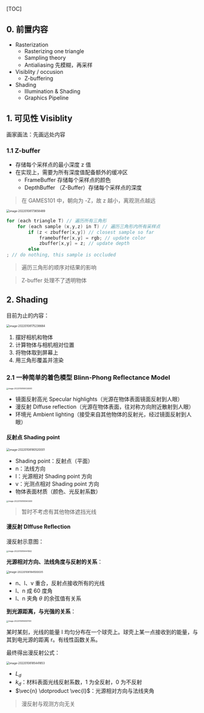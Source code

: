 [TOC]



## 0. 前置内容

+ Rasterization
  + Rasterizing one triangle
  + Sampling theory
  + Antialiasing 先模糊，再采样
+ Visiblity / occusion
  + Z-buffering
+ Shading
  + Illumination & Shading
  + Graphics Pipeline



## 1. 可见性 Visiblity

画家画法：先画远处内容



### 1.1 Z-buffer

+ 存储每个采样点的最小深度 z 值
+ 在实现上，需要为所有深度值配备额外的缓冲区
  + FrameBuffer 存储每个采样点的颜色
  + DepthBuffer （Z-Buffer）存储每个采样点的深度

> 在 GAMES101 中，朝向为 -Z，故 z 越小，离观测点越远

<img src="http://www.qiniu.cregskin.com/202201081736523.png" alt="image-20220108173658489" style="zoom: 50%;" />

```c++
for (each triangle T) // 遍历所有三角形
	for (each sample (x,y,z) in T) // 遍历三角形内所有采样点
		if (z < zbuffer[x,y]) // closest sample so far
			framebuffer[x,y] = rgb; // update color
			zbuffer[x,y] = z; // update depth
		else
; // do nothing, this sample is occluded
```



> 遍历三角形的顺序对结果的影响

> Z-buffer 处理不了透明物体



## 2. Shading

目前为止的内容：

<img src="http://www.qiniu.cregskin.com/202201081752712.png" alt="image-20220108175238684" style="zoom:50%;" />

1. 摆好相机和物体
2. 计算物体与相机相对位置
3. 将物体取到屏幕上
4. 用三角形覆盖并渲染





### 2.1 一种简单的着色模型 Blinn-Phong Reflectance Model

<img src="http://www.qiniu.cregskin.com/202201081800940.png" alt="image-20220108180026900" style="zoom: 33%;" />

+ 镜面反射高光 Specular highlights（光源在物体表面镜面反射到人眼）
+ 漫反射 Diffuse reflection（光源在物体表面，往对称方向附近散射到人眼）
+ 环境光 Ambient lighting（接受来自其他物体的反射光，经过镜面反射到人眼）



#### 反射点 Shading point



<img src="http://www.qiniu.cregskin.com/202201081805032.png" alt="image-20220108180520001" style="zoom:50%;" />

+ Shading point：反射点（平面）
+ n：法线方向
+ l：光源相对 Shading point 方向
+ v：光测点相对 Shading point 方向
+ 物体表面材质（颜色、光反射系数）

<img src="http://www.qiniu.cregskin.com/202201081808728.png" alt="image-20220108180843699" style="zoom: 33%;" />

> 暂时不考虑有其他物体遮挡光线



#### 漫反射 DIffuse Reflection

漫反射示意图：

<img src="http://www.qiniu.cregskin.com/202201081844693.png" alt="image-20220108184441662" style="zoom:33%;" />

**光源相对方向、法线角度与反射的关系**：

<img src="http://www.qiniu.cregskin.com/202201081845062.png" alt="image-20220108184500035" style="zoom: 47%;" />

+ n、l、v 重合，反射点接收所有的光线
+ l、n 成 60 度角
+ l、n 夹角 $\theta$ 的余弦值有关系



**到光源距离，与光强的关系**：

<img src="http://www.qiniu.cregskin.com/202201081849128.png" alt="image-20220108184901100" style="zoom:33%;" />

某时某刻，光线的能量 I 均匀分布在一个球壳上。球壳上某一点接收到的能量，与其到电光源的距离 r。有线性函数关系。



最终得出漫反射公式：

<img src="http://www.qiniu.cregskin.com/202201081854679.png" alt="image-20220108185441653" style="zoom:50%;" />

+ $L_d$
+ $k_d$：材料表面光线反射系数，1 为全反射，0 为不反射
+ $\vec{n} \dotproduct \vec{l}$：光源相对方向与法线夹角

> 漫反射与观测方向无关











